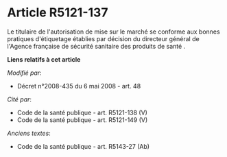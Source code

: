 # Article R5121-137

Le titulaire de l'autorisation de mise sur le marché se conforme aux bonnes pratiques d'étiquetage établies par décision du
directeur général de l'Agence française de sécurité sanitaire des produits de santé .

**Liens relatifs à cet article**

_Modifié par_:

  - Décret n°2008-435 du 6 mai 2008 - art. 48

_Cité par_:

  - Code de la santé publique - art. R5121-138 (V)
  - Code de la santé publique - art. R5121-149 (V)

_Anciens textes_:

  - Code de la santé publique - art. R5143-27 (Ab)
